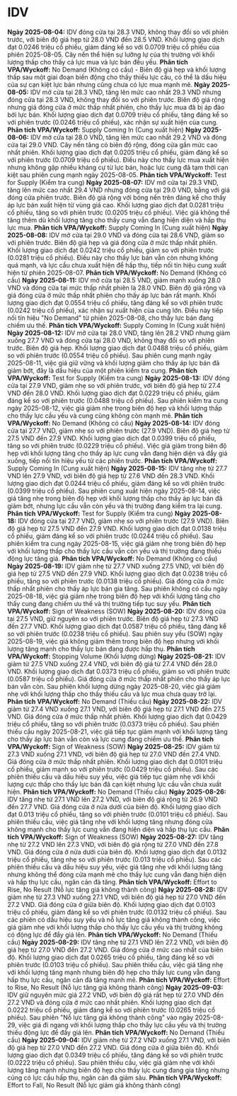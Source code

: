# IDV

**Ngày 2025-08-04:** IDV đóng cửa tại 28.3 VND, không thay đổi so với phiên trước, với biên độ giá hẹp từ 28.0 VND đến 28.5 VND. Khối lượng giao dịch đạt 0.0246 triệu cổ phiếu, giảm đáng kể so với 0.0709 triệu cổ phiếu của phiên 2025-08-05. Cây nến thể hiện sự lưỡng lự của thị trường với khối lượng thấp cho thấy cả lực mua và lực bán đều yếu. **Phân tích VPA/Wyckoff:** No Demand (Không có cầu) - Biên độ giá hẹp và khối lượng thấp sau một giai đoạn biến động cho thấy thiếu lực cầu, có thể là dấu hiệu của sự cạn kiệt lực bán nhưng cũng chưa có lực mua mạnh mẽ.
**Ngày 2025-08-05:** IDV mở cửa tại 28.3 VND, tăng lên mức cao nhất 29.3 VND nhưng đóng cửa tại 28.3 VND, không thay đổi so với phiên trước. Biên độ giá rộng nhưng giá đóng cửa ở mức thấp nhất phiên, cho thấy lực mua đã bị áp đảo bởi lực bán. Khối lượng giao dịch đạt 0.0709 triệu cổ phiếu, tăng đáng kể so với phiên trước (0.0246 triệu cổ phiếu), xác nhận sự xuất hiện của cung. **Phân tích VPA/Wyckoff:** Supply Coming In (Cung xuất hiện)
**Ngày 2025-08-06:** IDV mở cửa tại 28.0 VND, tăng lên mức cao nhất 29.2 VND và đóng cửa tại 29.0 VND. Cây nến tăng có biên độ rộng, đóng cửa gần mức cao nhất phiên. Khối lượng giao dịch đạt 0.0205 triệu cổ phiếu, giảm đáng kể so với phiên trước (0.0709 triệu cổ phiếu). Điều này cho thấy lực mua xuất hiện nhưng không gặp nhiều kháng cự từ lực bán, hoặc lực cung đã tạm thời cạn kiệt sau phiên cung mạnh ngày 2025-08-05. **Phân tích VPA/Wyckoff:** Test for Supply (Kiểm tra cung)
**Ngày 2025-08-07:** IDV mở cửa tại 29.3 VND, tăng lên mức cao nhất 29.4 VND nhưng đóng cửa tại 29.0 VND, bằng với giá đóng cửa phiên trước. Biên độ giá rộng với bóng nến trên đáng kể cho thấy áp lực bán xuất hiện từ vùng giá cao. Khối lượng giao dịch đạt 0.0281 triệu cổ phiếu, tăng so với phiên trước (0.0205 triệu cổ phiếu). Việc giá không thể tăng thêm dù khối lượng tăng cho thấy cung vẫn đang hiện diện và hấp thụ lực mua. **Phân tích VPA/Wyckoff:** Supply Coming In (Cung xuất hiện)
**Ngày 2025-08-08:** IDV mở cửa tại 29.0 VND và đóng cửa tại 28.6 VND, giảm so với phiên trước. Biên độ giá hẹp và giá đóng cửa ở mức thấp nhất phiên. Khối lượng giao dịch đạt 0.0242 triệu cổ phiếu, giảm so với phiên trước (0.0281 triệu cổ phiếu). Điều này cho thấy lực bán vẫn còn nhưng không quá mạnh, và lực cầu chưa xuất hiện để hấp thụ, tiếp nối tín hiệu cung xuất hiện từ phiên 2025-08-07. **Phân tích VPA/Wyckoff:** No Demand (Không có cầu)
**Ngày 2025-08-11:** IDV mở cửa tại 28.5 VND, giảm mạnh xuống 28.0 VND và đóng cửa tại mức thấp nhất phiên là 28.0 VND. Biên độ giá rộng và giá đóng cửa ở mức thấp nhất phiên cho thấy áp lực bán rất mạnh. Khối lượng giao dịch đạt 0.0554 triệu cổ phiếu, tăng đáng kể so với phiên trước (0.0242 triệu cổ phiếu), xác nhận sự xuất hiện của cung lớn. Điều này tiếp nối tín hiệu "No Demand" từ phiên 2025-08-08, cho thấy lực bán đang chiếm ưu thế. **Phân tích VPA/Wyckoff:** Supply Coming In (Cung xuất hiện)
**Ngày 2025-08-12:** IDV mở cửa tại 28.0 VND, tăng lên 28.2 VND nhưng giảm xuống 27.7 VND và đóng cửa tại 28.0 VND, không thay đổi so với phiên trước. Biên độ giá hẹp. Khối lượng giao dịch đạt 0.0488 triệu cổ phiếu, giảm so với phiên trước (0.0554 triệu cổ phiếu). Sau phiên cung mạnh ngày 2025-08-11, việc giá giữ vững và khối lượng giảm cho thấy áp lực bán đã giảm bớt, đây là dấu hiệu của một phiên kiểm tra cung. **Phân tích VPA/Wyckoff:** Test for Supply (Kiểm tra cung)
**Ngày 2025-08-13:** IDV đóng cửa tại 27.9 VND, giảm nhẹ so với phiên trước, với biên độ giá hẹp từ 27.4 VND đến 28.0 VND. Khối lượng giao dịch đạt 0.0229 triệu cổ phiếu, giảm đáng kể so với phiên trước (0.0488 triệu cổ phiếu). Sau phiên kiểm tra cung ngày 2025-08-12, việc giá giảm nhẹ trong biên độ hẹp và khối lượng thấp cho thấy lực cầu yếu và cung cũng không còn mạnh mẽ. **Phân tích VPA/Wyckoff:** No Demand (Không có cầu)
**Ngày 2025-08-14:** IDV đóng cửa tại 27.7 VND, giảm nhẹ so với phiên trước (27.9 VND). Biên độ giá hẹp từ 27.5 VND đến 27.9 VND. Khối lượng giao dịch đạt 0.0399 triệu cổ phiếu, tăng so với phiên trước (0.0229 triệu cổ phiếu). Việc giá giảm trong biên độ hẹp với khối lượng tăng cho thấy áp lực cung vẫn đang hiện diện và đẩy giá xuống, tiếp nối tín hiệu yếu từ các phiên trước. **Phân tích VPA/Wyckoff:** Supply Coming In (Cung xuất hiện)
**Ngày 2025-08-15:** IDV tăng nhẹ từ 27.7 VND lên 27.9 VND, với biên độ giá hẹp từ 27.6 VND đến 28.3 VND. Khối lượng giao dịch đạt 0.0244 triệu cổ phiếu, giảm đáng kể so với phiên trước (0.0399 triệu cổ phiếu). Sau phiên cung xuất hiện ngày 2025-08-14, việc giá tăng nhẹ trong biên độ hẹp với khối lượng thấp cho thấy áp lực bán đã giảm bớt, nhưng lực cầu vẫn còn yếu và thị trường đang kiểm tra lại cung. **Phân tích VPA/Wyckoff:** Test for Supply (Kiểm tra cung)
**Ngày 2025-08-18:** IDV đóng cửa tại 27.7 VND, giảm nhẹ so với phiên trước (27.9 VND). Biên độ giá hẹp từ 27.5 VND đến 27.9 VND. Khối lượng giao dịch đạt 0.0138 triệu cổ phiếu, giảm đáng kể so với phiên trước (0.0244 triệu cổ phiếu). Sau phiên kiểm tra cung ngày 2025-08-15, việc giá giảm nhẹ trong biên độ hẹp với khối lượng thấp cho thấy lực cầu vẫn còn yếu và thị trường đang thiếu động lực tăng giá. **Phân tích VPA/Wyckoff:** No Demand (Không có cầu)
**Ngày 2025-08-19:** IDV giảm nhẹ từ 27.7 VND xuống 27.5 VND, với biên độ giá hẹp từ 27.5 VND đến 27.9 VND. Khối lượng giao dịch đạt 0.0238 triệu cổ phiếu, tăng so với phiên trước (0.0138 triệu cổ phiếu). Giá đóng cửa ở mức thấp nhất phiên cho thấy áp lực bán gia tăng. Sau phiên không có cầu ngày 2025-08-18, việc giá giảm nhẹ trong biên độ hẹp với khối lượng tăng cho thấy cung đang chiếm ưu thế và thị trường tiếp tục suy yếu. **Phân tích VPA/Wyckoff:** Sign of Weakness (SOW)
**Ngày 2025-08-20:** IDV đóng cửa tại 27.5 VND, giữ nguyên so với phiên trước. Biên độ giá hẹp từ 27.3 VND đến 27.7 VND. Khối lượng giao dịch đạt 0.0587 triệu cổ phiếu, tăng đáng kể so với phiên trước (0.0238 triệu cổ phiếu). Sau phiên suy yếu (SOW) ngày 2025-08-19, việc giá không giảm thêm trong biên độ hẹp nhưng với khối lượng tăng mạnh cho thấy lực bán đang được hấp thụ. **Phân tích VPA/Wyckoff:** Stopping Volume (Khối lượng dừng)
**Ngày 2025-08-21:** IDV giảm từ 27.5 VND xuống 27.4 VND, với biên độ giá từ 27.4 VND đến 28.0 VND. Khối lượng giao dịch đạt 0.0373 triệu cổ phiếu, giảm so với phiên trước (0.0587 triệu cổ phiếu). Giá đóng cửa ở mức thấp nhất phiên cho thấy áp lực bán vẫn còn. Sau phiên khối lượng dừng ngày 2025-08-20, việc giá giảm nhẹ với khối lượng thấp cho thấy thiếu cầu và lực mua chưa quay trở lại. **Phân tích VPA/Wyckoff:** No Demand (Thiếu cầu)
**Ngày 2025-08-22:** IDV giảm từ 27.4 VND xuống 27.1 VND, với biên độ giá hẹp từ 27.1 VND đến 27.5 VND. Giá đóng cửa ở mức thấp nhất phiên. Khối lượng giao dịch đạt 0.0429 triệu cổ phiếu, tăng so với phiên trước (0.0373 triệu cổ phiếu). Sau phiên thiếu cầu ngày 2025-08-21, việc giá tiếp tục giảm mạnh với khối lượng tăng cho thấy áp lực bán vẫn còn và lực cung đang chiếm ưu thế. **Phân tích VPA/Wyckoff:** Sign of Weakness (SOW)
**Ngày 2025-08-25:** IDV giảm từ 27.3 VND xuống 27.1 VND, với biên độ giá hẹp từ 27.0 VND đến 27.4 VND. Giá đóng cửa ở mức thấp nhất phiên. Khối lượng giao dịch đạt 0.0101 triệu cổ phiếu, giảm mạnh so với phiên trước (0.0429 triệu cổ phiếu). Sau các phiên thiếu cầu và dấu hiệu suy yếu, việc giá tiếp tục giảm nhẹ với khối lượng cực thấp cho thấy lực bán đã cạn kiệt nhưng lực cầu vẫn chưa xuất hiện. **Phân tích VPA/Wyckoff:** No Demand (Thiếu cầu)
**Ngày 2025-08-26:** IDV tăng nhẹ từ 27.1 VND lên 27.2 VND, với biên độ giá rộng từ 26.9 VND đến 27.7 VND. Giá đóng cửa ở nửa dưới của biên độ. Khối lượng giao dịch đạt 0.013 triệu cổ phiếu, tăng so với phiên trước (0.0101 triệu cổ phiếu). Sau phiên thiếu cầu, việc giá tăng nhẹ với khối lượng tăng nhưng đóng cửa không mạnh cho thấy lực cung vẫn đang hiện diện và hấp thụ lực cầu. **Phân tích VPA/Wyckoff:** Sign of Weakness (SOW)
**Ngày 2025-08-27:** IDV tăng nhẹ từ 27.2 VND lên 27.3 VND, với biên độ giá rộng từ 27.0 VND đến 27.8 VND. Giá đóng cửa ở nửa dưới của biên độ. Khối lượng giao dịch đạt 0.0132 triệu cổ phiếu, tăng nhẹ so với phiên trước (0.013 triệu cổ phiếu). Sau các phiên thiếu cầu và dấu hiệu suy yếu, việc giá tăng nhẹ với khối lượng tăng nhưng không thể đóng cửa mạnh mẽ cho thấy lực cung vẫn đang hiện diện và hấp thụ lực cầu, ngăn cản đà tăng. **Phân tích VPA/Wyckoff:** Effort to Rise, No Result (Nỗ lực tăng giá không thành công)
**Ngày 2025-08-28:** IDV giảm nhẹ từ 27.3 VND xuống 27.1 VND, với biên độ giá hẹp từ 27.0 VND đến 27.2 VND. Giá đóng cửa ở giữa biên độ. Khối lượng giao dịch đạt 0.0103 triệu cổ phiếu, giảm đáng kể so với phiên trước (0.0132 triệu cổ phiếu). Sau các phiên có dấu hiệu suy yếu và nỗ lực tăng giá không thành công, việc giá giảm nhẹ với khối lượng thấp cho thấy lực cầu yếu và thị trường không có động lực để đẩy giá lên. **Phân tích VPA/Wyckoff:** No Demand (Thiếu cầu)
**Ngày 2025-08-29:** IDV tăng nhẹ từ 27.1 VND lên 27.2 VND, với biên độ giá hẹp từ 27.0 VND đến 27.2 VND. Giá đóng cửa ở mức cao nhất của biên độ. Khối lượng giao dịch đạt 0.0265 triệu cổ phiếu, tăng đáng kể so với phiên trước (0.0103 triệu cổ phiếu). Sau phiên thiếu cầu, việc giá tăng nhẹ với khối lượng tăng mạnh nhưng biên độ hẹp cho thấy lực cung vẫn đang hấp thụ lực cầu, ngăn cản đà tăng mạnh mẽ. **Phân tích VPA/Wyckoff:** Effort to Rise, No Result (Nỗ lực tăng giá không thành công)
**Ngày 2025-09-03:** IDV giữ nguyên mức giá 27.2 VND, với biên độ giá rất hẹp từ 27.0 VND đến 27.2 VND và đóng cửa ở mức cao nhất phiên. Khối lượng giao dịch đạt 0.0222 triệu cổ phiếu, giảm đáng kể so với phiên trước (0.0265 triệu cổ phiếu). Sau phiên "Nỗ lực tăng giá không thành công" vào ngày 2025-08-29, việc giá đi ngang với khối lượng thấp cho thấy lực cầu yếu và thị trường thiếu động lực để đẩy giá lên. **Phân tích VPA/Wyckoff:** No Demand (Thiếu cầu)
**Ngày 2025-09-04:** IDV giảm nhẹ từ 27.2 VND xuống 27.1 VND, với biên độ giá hẹp từ 27.0 VND đến 27.2 VND. Giá đóng cửa ở giữa biên độ. Khối lượng giao dịch đạt 0.0349 triệu cổ phiếu, tăng đáng kể so với phiên trước (0.0222 triệu cổ phiếu). Sau phiên thiếu cầu, việc giá giảm nhẹ với khối lượng tăng mạnh nhưng biên độ hẹp cho thấy lực cung đang gia tăng nhưng cũng có lực cầu hấp thụ, ngăn cản đà giảm sâu. **Phân tích VPA/Wyckoff:** Effort to Fall, No Result (Nỗ lực giảm giá không thành công)
